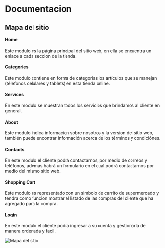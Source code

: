 # Documentacion

## Mapa del sitio

#### Home
Este modulo es la página principal del sitio web, en ella se encuentra un enlace a cada seccion de la tienda.

#### Categories
Este modulo contiene en forma de categorias los artículos que se manejan (télefonos celulares y tablets) en esta tienda online.

#### Services
En este modulo se muestran todos los servicios que brindamos al cliente en general.

#### About
Este modulo indica informacion sobre nosotros y la version del sitio web, también puede encontrar información acerca de los términos y condiciónes.

#### Contacts
En este modulo el cliente podrá contactarnos, por medio de correos y teléfonos, ademas habrá un formulario en el cual podrá contactarnos por medio del mismo sitio web.

#### Shopping Cart
Este modulo es representado con un simbolo de carrito de supermercado y tendra como funcion mostrar el listado de las compras del cliente que ha agregado para la compra.

#### Login
En este modulo el cliente podra ingresar a su cuenta y gestionarla de manera ordenada y facil.



![Mapa del sitio](/home/shmeker/Documentos/Repositorios/docs/images/SiteMap.png)
